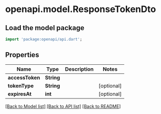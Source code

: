 # openapi.model.ResponseTokenDto

## Load the model package
```dart
import 'package:openapi/api.dart';
```

## Properties
Name | Type | Description | Notes
------------ | ------------- | ------------- | -------------
**accessToken** | **String** |  | 
**tokenType** | **String** |  | [optional] 
**expiresAt** | **int** |  | [optional] 

[[Back to Model list]](../README.md#documentation-for-models) [[Back to API list]](../README.md#documentation-for-api-endpoints) [[Back to README]](../README.md)


